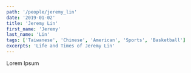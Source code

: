 ```yaml
---
path: '/people/jeremy_lin'
date: '2019-01-02'
title: 'Jeremy Lin'
first_name: 'Jeremy'
last_name: 'Lin'
tags: ['Taiwanese', 'Chinese', 'American', 'Sports', 'Basketball']
excerpts: 'Life and Times of Jeremy Lin'
---
```


Lorem Ipsum
